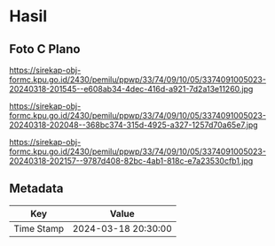 # Hasil

## Foto C Plano

https://sirekap-obj-formc.kpu.go.id/2430/pemilu/ppwp/33/74/09/10/05/3374091005023-20240318-201545--e608ab34-4dec-416d-a921-7d2a13e11260.jpg

https://sirekap-obj-formc.kpu.go.id/2430/pemilu/ppwp/33/74/09/10/05/3374091005023-20240318-202048--368bc374-315d-4925-a327-1257d70a65e7.jpg

https://sirekap-obj-formc.kpu.go.id/2430/pemilu/ppwp/33/74/09/10/05/3374091005023-20240318-202157--9787d408-82bc-4ab1-818c-e7a23530cfb1.jpg


## Metadata

| Key        | Value               |
| ---------- | ------------------- |
| Time Stamp | 2024-03-18 20:30:00 |



